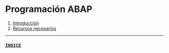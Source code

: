 # Programación ABAP
1. [Introducción](./introducción.md)
2. [Recursos necesarios](./recursos_necesarios.md)
<hr />

### [```ÍNDICE```](../indice.md)
